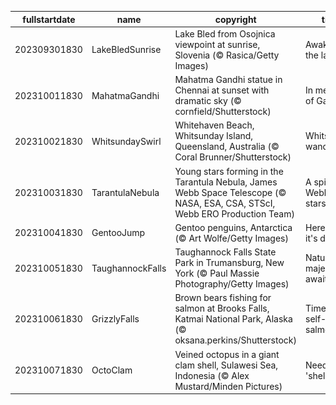 |fullstartdate|name|copyright|title|image|
|--|--|--|--|--|
202309301830|LakeBledSunrise|Lake Bled from Osojnica viewpoint at sunrise, Slovenia (© Rasica/Getty Images)|Awake to the lake|![](/en-IN/2023/10/202309301830LakeBledSunrise.jpg)|
202310011830|MahatmaGandhi|Mahatma Gandhi statue in Chennai at sunset with dramatic sky (© cornfield/Shutterstock)|In memory of Gandhi|![](/en-IN/2023/10/202310011830MahatmaGandhi.jpg)|
202310021830|WhitsundaySwirl|Whitehaven Beach, Whitsunday Island, Queensland, Australia (© Coral Brunner/Shutterstock)|Whitsunday wanderlust|![](/en-IN/2023/10/202310021830WhitsundaySwirl.jpg)|
202310031830|TarantulaNebula|Young stars forming in the Tarantula Nebula, James Webb Space Telescope (© NASA, ESA, CSA, STScI, Webb ERO Production Team)|A spider's Webb of stars|![](/en-IN/2023/10/202310031830TarantulaNebula.jpg)|
202310041830|GentooJump|Gentoo penguins, Antarctica (© Art Wolfe/Getty Images)|Here's how it's done!|![](/en-IN/2023/10/202310041830GentooJump.jpg)|
202310051830|TaughannockFalls|Taughannock Falls State Park in Trumansburg, New York (© Paul Massie Photography/Getty Images)|Nature's majesty awaits!|![](/en-IN/2023/10/202310051830TaughannockFalls.jpg)|
202310061830|GrizzlyFalls|Brown bears fishing for salmon at Brooks Falls, Katmai National Park, Alaska (© oksana.perkins/Shutterstock)|Time for self-serve salmon|![](/en-IN/2023/10/202310061830GrizzlyFalls.jpg)|
202310071830|OctoClam|Veined octopus in a giant clam shell, Sulawesi Sea, Indonesia (© Alex Mustard/Minden Pictures)|Need some 'shell'ter?|![](/en-IN/2023/10/202310071830OctoClam.jpg)|
